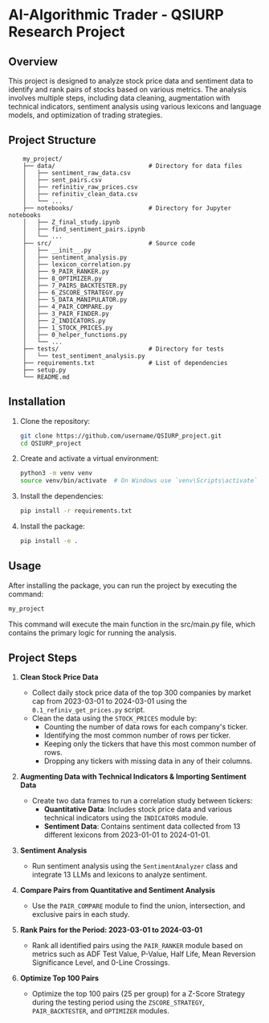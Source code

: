# AI-Algorithmic Trader - QSIURP Research Project

## Overview

This project is designed to analyze stock price data and sentiment data to identify and rank pairs of stocks based on various metrics. The analysis involves multiple steps, including data cleaning, augmentation with technical indicators, sentiment analysis using various lexicons and language models, and optimization of trading strategies.

## Project Structure

```
    my_project/
    ├── data/                          # Directory for data files
    │   ├── sentiment_raw_data.csv
    │   ├── sent_pairs.csv
    │   ├── refinitiv_raw_prices.csv
    │   ├── refinitiv_clean_data.csv
    │   └── ...                        
    ├── notebooks/                     # Directory for Jupyter notebooks
    │   ├── Z_final_study.ipynb
    │   ├── find_sentiment_pairs.ipynb
    │   └── ...                        
    ├── src/                           # Source code
    │   ├── __init__.py
    │   ├── sentiment_analysis.py
    │   ├── lexicon_correlation.py
    │   ├── 9_PAIR_RANKER.py
    │   ├── 8_OPTIMIZER.py
    │   ├── 7_PAIRS_BACKTESTER.py
    │   ├── 6_ZSCORE_STRATEGY.py
    │   ├── 5_DATA_MANIPULATOR.py
    │   ├── 4_PAIR_COMPARE.py
    │   ├── 3_PAIR_FINDER.py
    │   ├── 2_INDICATORS.py
    │   ├── 1_STOCK_PRICES.py
    │   ├── 0_helper_functions.py
    │   └── ...                        
    ├── tests/                         # Directory for tests
    │   └── test_sentiment_analysis.py 
    ├── requirements.txt               # List of dependencies
    ├── setup.py                       
    └── README.md                      
```

## Installation

1. Clone the repository:

    ```sh
    git clone https://github.com/username/QSIURP_project.git
    cd QSIURP_project
    ```

2. Create and activate a virtual environment:

    ```sh
    python3 -m venv venv
    source venv/bin/activate  # On Windows use `venv\Scripts\activate`
    ```

3. Install the dependencies:

    ```sh
    pip install -r requirements.txt
    ```

4. Install the package:

    ```sh
    pip install -e .
    ```

## Usage

After installing the package, you can run the project by executing the command:

```sh
my_project
```

This command will execute the main function in the src/main.py file, which contains the primary logic for running the analysis.

## Project Steps

1. **Clean Stock Price Data**
    - Collect daily stock price data of the top 300 companies by market cap from 2023-03-01 to 2024-03-01 using the `0.1_refiniv_get_prices.py` script.
    - Clean the data using the `STOCK_PRICES` module by:
        - Counting the number of data rows for each company's ticker.
        - Identifying the most common number of rows per ticker.
        - Keeping only the tickers that have this most common number of rows.
        - Dropping any tickers with missing data in any of their columns.

2. **Augmenting Data with Technical Indicators & Importing Sentiment Data**
    - Create two data frames to run a correlation study between tickers:
        - **Quantitative Data**: Includes stock price data and various technical indicators using the `INDICATORS` module.
        - **Sentiment Data**: Contains sentiment data collected from 13 different lexicons from 2023-01-01 to 2024-01-01.

3. **Sentiment Analysis**
    - Run sentiment analysis using the `SentimentAnalyzer` class and integrate 13 LLMs and lexicons to analyze sentiment.

4. **Compare Pairs from Quantitative and Sentiment Analysis**
    - Use the `PAIR_COMPARE` module to find the union, intersection, and exclusive pairs in each study.

5. **Rank Pairs for the Period: 2023-03-01 to 2024-03-01**
    - Rank all identified pairs using the `PAIR_RANKER` module based on metrics such as ADF Test Value, P-Value, Half Life, Mean Reversion Significance Level, and 0-Line Crossings.

6. **Optimize Top 100 Pairs**
    - Optimize the top 100 pairs (25 per group) for a Z-Score Strategy during the testing period using the `ZSCORE_STRATEGY`, `PAIR_BACKTESTER`, and `OPTIMIZER` modules.
